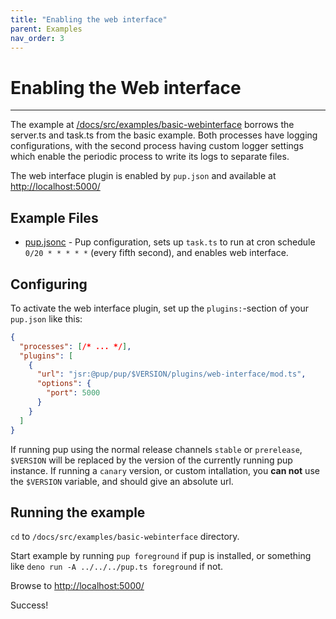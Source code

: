 ```yaml
---
title: "Enabling the web interface"
parent: Examples
nav_order: 3
---
```


# Enabling the Web interface

---

The example at [/docs/src/examples/basic-webinterface](https://github.com/Hexagon/pup/tree/main/docs/src/examples/basic-webinterface) borrows the server.ts and task.ts from the basic example. Both
processes have logging configurations, with the second process having custom logger settings which enable the periodic process to write its logs to separate files.

The web interface plugin is enabled by `pup.json` and available at <http://localhost:5000/>

## Example Files

- [pup.jsonc](https://github.com/Hexagon/pup/tree/main/docs/src/examples/basic/pup.jsonc) - Pup configuration, sets up `task.ts` to run at cron schedule `0/20 * * * * *` (every fifth second), and
  enables web interface.

## Configuring

To activate the web interface plugin, set up the `plugins:`-section of your `pup.json` like this:

```json
{
  "processes": [/* ... */],
  "plugins": [
    {
      "url": "jsr:@pup/pup/$VERSION/plugins/web-interface/mod.ts",
      "options": {
        "port": 5000
      }
    }
  ]
}
```

If running pup using the normal release channels `stable` or `prerelease`, `$VERSION` will be replaced by the version of the currently running pup instance. If running a `canary` version, or custom
intallation, you **can not** use the `$VERSION` variable, and should give an absolute url.

## Running the example

`cd` to `/docs/src/examples/basic-webinterface` directory.

Start example by running `pup foreground` if pup is installed, or something like `deno run -A ../../../pup.ts foreground` if not.

Browse to <http://localhost:5000/>

Success!
